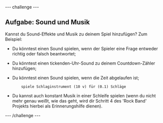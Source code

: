 --- challenge ---
## Aufgabe: Sound und Musik
Kannst du Sound-Effekte und Musik zu deinem Spiel hinzufügen? Zum Beispiel:

+ Du könntest einen Sound spielen, wenn der Spieler eine Frage entweder richtig oder falsch beantwortet;
+ Du könntest einen tickenden-Uhr-Sound zu deinem Countdown-Zähler hinzufügen;
+ Du könntest einen Sound spielen, wenn die Zeit abgelaufen ist;

	```blocks
		spiele Schlaginstrument (10 v) für (0.1) Schläge
	```

+ Du kannst auch konstant Musik in einer Schleife spielen (wenn du nicht mehr genau weißt, wie das geht, wird dir Schritt 4 des 'Rock Band' Projekts hierbei als Erinnerungshilfe dienen).




--- /challenge ---